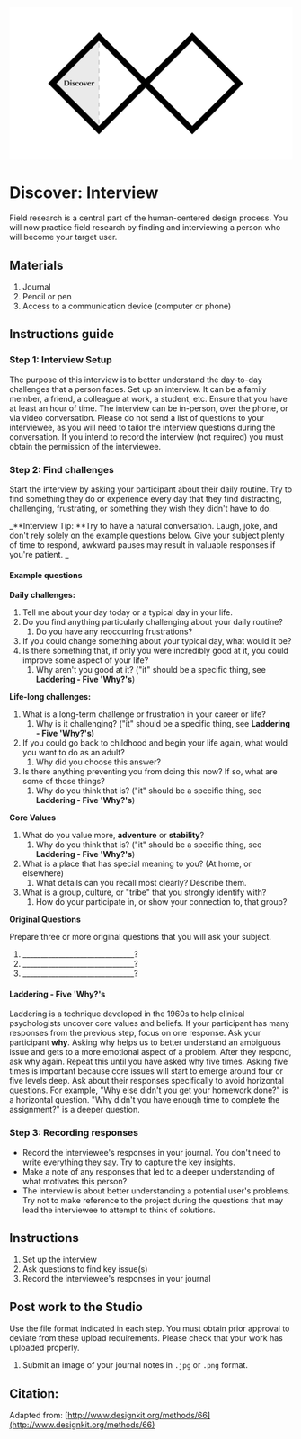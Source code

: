 ![Double Diamond Discover Phase graphic](/assets/dd-process-discover-1200px@2x.png)

# Discover: Interview

Field research is a central part of the human-centered design process. You will now practice field research by finding and interviewing a person who will become your target user.

## Materials

1. Journal
2. Pencil or pen
3. Access to a communication device \(computer or phone\)

## Instructions guide

### Step 1: Interview Setup

The purpose of this interview is to better understand the day-to-day challenges that a person faces. Set up an interview. It can be a family member, a friend, a colleague at work, a student, etc. Ensure that you have at least an hour of time. The interview can be in-person, over the phone, or via video conversation. Please do not send a list of questions to your interviewee, as you will need to tailor the interview questions during the conversation. If you intend to record the interview \(not required\) you must obtain the permission of the interviewee.

### Step 2: Find challenges

Start the interview by asking your participant about their daily routine. Try to find something they do or experience every day that they find distracting, challenging, frustrating, or something they wish they didn't have to do.

_**Interview Tip: **Try to have a natural conversation. Laugh, joke, and don't rely solely on the example questions below. Give your subject plenty of time to respond, awkward pauses may result in valuable responses if you're patient. _

#### Example questions

**Daily challenges:**

1. Tell me about your day today or a typical day in your life.
2. Do you find anything particularly challenging about your daily routine?
   1. Do you have any reoccurring frustrations?  
3. If you could change something about your typical day, what would it be?
4. Is there something that, if only you were incredibly good at it, you could improve some aspect of your life?
   1. Why aren't you good at it? \("it" should be a specific thing, see **Laddering - Five 'Why?'s**\)

**Life-long challenges:**

1. What is a long-term challenge or frustration in your career or life?
   1. Why is it challenging? \("it" should be a specific thing, see **Laddering - Five 'Why?'s\)**
2. If you could go back to childhood and begin your life again, what would you want to do as an adult?
   1. Why did you choose this answer?
3. Is there anything preventing you from doing this now? If so, what are some of those things?
   1. Why do you think that is? \("it" should be a specific thing, see **Laddering - Five 'Why?'s**\)

**Core Values**

1. What do you value more, **adventure** or **stability**?
   1. Why do you think that is? \("it" should be a specific thing, see **Laddering - Five 'Why?'s**\)
2. What is a place that has special meaning to you? \(At home, or elsewhere\)
   1. What details can you recall most clearly? Describe them.
3. What is a group, culture, or "tribe" that you strongly identify with?
   1. How do your participate in, or show your connection to, that group?

**Original Questions**

Prepare three or more original questions that you will ask your subject.

1. \_\_\_\_\_\_\_\_\_\_\_\_\_\_\_\_\_\_\_\_\_\_\_\_\_\_\_\_\_\_\_?
2. \_\_\_\_\_\_\_\_\_\_\_\_\_\_\_\_\_\_\_\_\_\_\_\_\_\_\_\_\_\_\_?
3. \_\_\_\_\_\_\_\_\_\_\_\_\_\_\_\_\_\_\_\_\_\_\_\_\_\_\_\_\_\_\_?

#### Laddering - Five 'Why?'s

Laddering is a technique developed in the 1960s to help clinical psychologists uncover core values and beliefs. If your participant has many responses from the previous step, focus on one response. Ask your participant **why**. Asking why helps us to better understand an ambiguous issue and gets to a more emotional aspect of a problem. After they respond, ask why again. Repeat this until you have asked why five times. Asking five times is important because core issues will start to emerge around four or five levels deep. Ask about their responses specifically to avoid horizontal questions. For example, "Why else didn't you get your homework done?" is a horizontal question. "Why didn't you have enough time to complete the assignment?" is a deeper question.

### Step 3: Recording responses

* Record the interviewee's responses in your journal. You don't need to write everything they say. Try to capture the key insights. 
* Make a note of any responses that led to a deeper understanding of what motivates this person?
* The interview is about better understanding a potential user's problems. Try not to make reference to the project during the questions that may lead the interviewee to attempt to think of solutions. 

## Instructions

1. Set up the interview
2. Ask questions to find key issue\(s\)
3. Record the interviewee's responses in your journal

## Post work to the Studio

Use the file format indicated in each step. You must obtain prior approval to deviate from these upload requirements. Please check that your work has uploaded properly.

1. Submit an image of your journal notes in `.jpg` or `.png` format.

## Citation:

Adapted from: [http://www.designkit.org/methods/66](http://www.designkit.org/methods/66)

